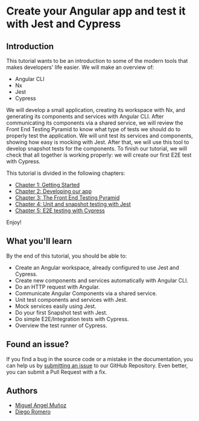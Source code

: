 [countries-app]: assets/countries-app.png

# Create your Angular app and test it with Jest and Cypress

## Introduction

This tutorial wants to be an introduction to some of the modern tools that makes developers' life easier. We will make an overview of:

 - Angular CLI 
 - Nx
 - Jest
 - Cypress

 We will develop a small application, creating its workspace with Nx, and generating its components and services with Angular CLI. After communicating its components via a shared service, we will review the Front End Testing Pyramid to know what type of tests we should do to properly test the application. We will unit test its services and components, showing how easy is mocking with Jest. After that, we will use this tool to develop snapshot tests for the components. To finish our tutorial, we will check that all together is working properly: we will create our first E2E test with Cypress.

 This tutorial is divided in the following chapters:

- [Chapter 1: Getting Started](./tutorial/chapter-1-getting-started)
- [Chapter 2: Developing our app](./tutorial/chapter-2-developing-our-app)
- [Chapter 3: The Front End Testing Pyramid](./tutorial/chapter-3-the-fe-testing-pyramid)
- [Chapter 4: Unit and snapshot testing with Jest](./tutorial/chapter-4-unit-and-snapshot-testing-with-jest)
- [Chapter 5: E2E testing with Cypress](./tutorial/chapter-5-e2e-testing-with-cypress)

Enjoy!

## What you'll learn

By the end of this tutorial, you should be able to:

* Create an Angular workspace, already configured to use Jest and Cypress.
* Create new components and services automatically with Angular CLI.
* Do an HTTP request with Angular.
* Communicate Angular Components via a shared service.
* Unit test components and services with Jest.
* Mock services easily using Jest.
* Do your first Snapshot test with Jest.
* Do simple E2E/Integration tests with Cypress.
* Overview the test runner of Cypress.

## Found an issue?

If you find a bug in the source code or a mistake in the documentation, you can help us by [submitting an issue](https://github.com/malaga-front-end/nrwl-angular-jest-cypress-quickstart/issues/new) to our GitHub Repository. Even better, you can submit a Pull Request with a fix.

## Authors

* [Miguel Angel Muñoz](https://github.com/mamunoz-dev)
* [Diego Romero](https://github.com/diegorp)
